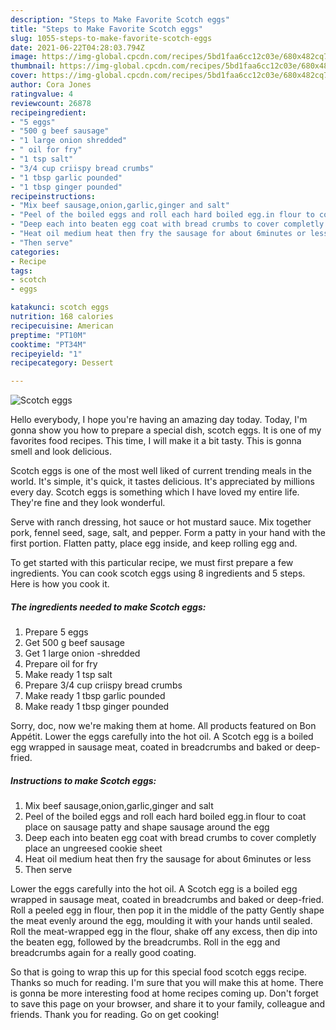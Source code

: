 ```yaml
---
description: "Steps to Make Favorite Scotch eggs"
title: "Steps to Make Favorite Scotch eggs"
slug: 1055-steps-to-make-favorite-scotch-eggs
date: 2021-06-22T04:28:03.794Z
image: https://img-global.cpcdn.com/recipes/5bd1faa6cc12c03e/680x482cq70/scotch-eggs-recipe-main-photo.jpg
thumbnail: https://img-global.cpcdn.com/recipes/5bd1faa6cc12c03e/680x482cq70/scotch-eggs-recipe-main-photo.jpg
cover: https://img-global.cpcdn.com/recipes/5bd1faa6cc12c03e/680x482cq70/scotch-eggs-recipe-main-photo.jpg
author: Cora Jones
ratingvalue: 4
reviewcount: 26878
recipeingredient:
- "5 eggs"
- "500 g beef sausage"
- "1 large onion shredded"
- " oil for fry"
- "1 tsp salt"
- "3/4 cup criispy bread crumbs"
- "1 tbsp garlic pounded"
- "1 tbsp ginger pounded"
recipeinstructions:
- "Mix beef sausage,onion,garlic,ginger and salt"
- "Peel of the boiled eggs and roll each hard boiled egg.in flour to coat place on sausage patty and shape sausage around the egg"
- "Deep each into beaten egg coat with bread crumbs to cover completly place an ungreesed cookie sheet"
- "Heat oil medium heat then fry the sausage for about 6minutes or less"
- "Then serve"
categories:
- Recipe
tags:
- scotch
- eggs

katakunci: scotch eggs 
nutrition: 168 calories
recipecuisine: American
preptime: "PT10M"
cooktime: "PT34M"
recipeyield: "1"
recipecategory: Dessert

---
```



![Scotch eggs](https://img-global.cpcdn.com/recipes/5bd1faa6cc12c03e/680x482cq70/scotch-eggs-recipe-main-photo.jpg)

Hello everybody, I hope you're having an amazing day today. Today, I'm gonna show you how to prepare a special dish, scotch eggs. It is one of my favorites food recipes. This time, I will make it a bit tasty. This is gonna smell and look delicious.

Scotch eggs is one of the most well liked of current trending meals in the world. It's simple, it's quick, it tastes delicious. It's appreciated by millions every day. Scotch eggs is something which I have loved my entire life. They're fine and they look wonderful.

Serve with ranch dressing, hot sauce or hot mustard sauce. Mix together pork, fennel seed, sage, salt, and pepper. Form a patty in your hand with the first portion. Flatten patty, place egg inside, and keep rolling egg and.


To get started with this particular recipe, we must first prepare a few ingredients. You can cook scotch eggs using 8 ingredients and 5 steps. Here is how you cook it.

<!--inarticleads1-->

##### The ingredients needed to make Scotch eggs:

1. Prepare 5 eggs
1. Get 500 g beef sausage
1. Get 1 large onion -shredded
1. Prepare  oil for fry
1. Make ready 1 tsp salt
1. Prepare 3/4 cup criispy bread crumbs
1. Make ready 1 tbsp garlic pounded
1. Make ready 1 tbsp ginger pounded


Sorry, doc, now we&#39;re making them at home. All products featured on Bon Appétit. Lower the eggs carefully into the hot oil. A Scotch egg is a boiled egg wrapped in sausage meat, coated in breadcrumbs and baked or deep-fried. 

<!--inarticleads2-->

##### Instructions to make Scotch eggs:

1. Mix beef sausage,onion,garlic,ginger and salt
1. Peel of the boiled eggs and roll each hard boiled egg.in flour to coat place on sausage patty and shape sausage around the egg
1. Deep each into beaten egg coat with bread crumbs to cover completly place an ungreesed cookie sheet
1. Heat oil medium heat then fry the sausage for about 6minutes or less
1. Then serve


Lower the eggs carefully into the hot oil. A Scotch egg is a boiled egg wrapped in sausage meat, coated in breadcrumbs and baked or deep-fried. Roll a peeled egg in flour, then pop it in the middle of the patty Gently shape the meat evenly around the egg, moulding it with your hands until sealed. Roll the meat-wrapped egg in the flour, shake off any excess, then dip into the beaten egg, followed by the breadcrumbs. Roll in the egg and breadcrumbs again for a really good coating. 

So that is going to wrap this up for this special food scotch eggs recipe. Thanks so much for reading. I'm sure that you will make this at home. There is gonna be more interesting food at home recipes coming up. Don't forget to save this page on your browser, and share it to your family, colleague and friends. Thank you for reading. Go on get cooking!
